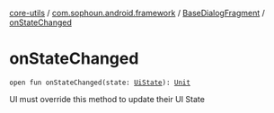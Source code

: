 [core-utils](../../index.md) / [com.sophoun.android.framework](../index.md) / [BaseDialogFragment](index.md) / [onStateChanged](./on-state-changed.md)

# onStateChanged

`open fun onStateChanged(state: `[`UiState`](../../com.sophoun.android.framework.state/-ui-state/index.md)`): `[`Unit`](https://kotlinlang.org/api/latest/jvm/stdlib/kotlin/-unit/index.html)

UI must override this method to update their
UI State

